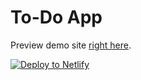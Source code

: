 # To-Do App

Preview demo site [right here](https://gimas-todo-app.netlify.app/).


[![Deploy to Netlify](https://www.netlify.com/img/deploy/button.svg)](https://app.netlify.com/start/deploy?repository=https://github.com/gimanthaKB/todo
)